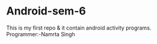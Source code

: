 # Android-sem-6
This is my first repo &amp; it contain android activity programs.<br>
Programmer:-Namrta Singh
